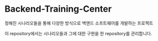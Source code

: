 # Backend-Training-Center
정해진 시나리오들을 통해 다양한 방식으로 백엔드 소프트웨어를 개발하는 프로젝트

이 repository에서는 시나리오들과 그에 대한 구현을 한 repository를 관리합니다.
